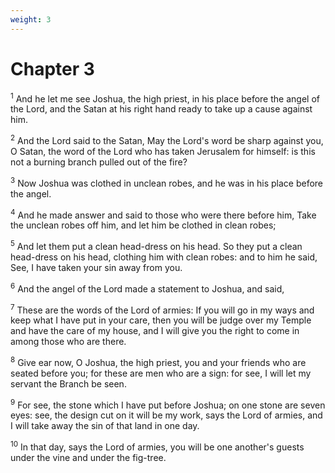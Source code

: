 ```yaml
---
weight: 3
---
```


# Chapter 3

<sup>1</sup> And he let me see Joshua, the high priest, in his place before the angel of the Lord, and the Satan at his right hand ready to take up a cause against him. 

<sup>2</sup> And the Lord said to the Satan, May the Lord's word be sharp against you, O Satan, the word of the Lord who has taken Jerusalem for himself: is this not a burning branch pulled out of the fire? 

<sup>3</sup> Now Joshua was clothed in unclean robes, and he was in his place before the angel. 

<sup>4</sup> And he made answer and said to those who were there before him, Take the unclean robes off him, and let him be clothed in clean robes; 

<sup>5</sup> And let them put a clean head-dress on his head. So they put a clean head-dress on his head, clothing him with clean robes: and to him he said, See, I have taken your sin away from you. 

<sup>6</sup> And the angel of the Lord made a statement to Joshua, and said, 

<sup>7</sup> These are the words of the Lord of armies: If you will go in my ways and keep what I have put in your care, then you will be judge over my Temple and have the care of my house, and I will give you the right to come in among those who are there. 

<sup>8</sup> Give ear now, O Joshua, the high priest, you and your friends who are seated before you; for these are men who are a sign: for see, I will let my servant the Branch be seen. 

<sup>9</sup> For see, the stone which I have put before Joshua; on one stone are seven eyes: see, the design cut on it will be my work, says the Lord of armies, and I will take away the sin of that land in one day. 

<sup>10</sup> In that day, says the Lord of armies, you will be one another's guests under the vine and under the fig-tree. 


